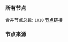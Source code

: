 ### 所有节点
合并节点总数: `1010`
[节点链接](https://raw.githubusercontent.com/rzhy1/11/master/sub/sub_merge_base64.txt)

### 节点来源

